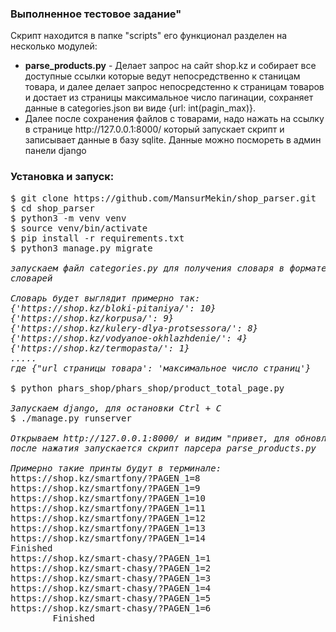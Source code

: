 ### Выполненное тестовое задание"

Скрипт находится в папке "scripts" его функционал разделен на несколько модулей:

<ul>
  <li><b>parse_products.py</b> - Делает запрос на сайт shop.kz и собирает все доступные ссылки которые ведут непосредственно к станицам товара, и далее делает запрос непосредстенно к страницам товаров и достает из страницы максимальное число пагинации, cохраняет данные в categories.json ви  виде {url: int(pagin_max)}.
  <li>Далее после сохранения файлов с товарами, надо нажать на ссылку в 
  странице http://127.0.0.1:8000/ который запускает скрипт и записывает данные в базу sqlite.
  Данные можно посмореть в админ панели django</li>
</ul>


### Установка и запуск:


<pre>
$ git clone https://github.com/MansurMekin/shop_parser.git
$ cd shop_parser
$ python3 -m venv venv
$ source venv/bin/activate
$ pip install -r requirements.txt
$ python3 manage.py migrate

<i>запускаем файл categories.py для получения словаря в формате json в котором будет спиисок 
словарей</i>
<i>
Словарь будет выглядит примерно так:
{'https://shop.kz/bloki-pitaniya/': 10}
{'https://shop.kz/korpusa/': 9}
{'https://shop.kz/kulery-dlya-protsessora/': 8}
{'https://shop.kz/vodyanoe-okhlazhdenie/': 4}
{'https://shop.kz/termopasta/': 1}
.....
где {"url страницы товара': 'максимальное число страниц'}
</i>
$ python phars_shop/phars_shop/product_total_page.py

<i>Запускаем django, для остановки Ctrl + C</i>
$ ./manage.py runserver 

<i>Открываем http://127.0.0.1:8000/ и видим "привет, для обновления базы нажмите сюда(ссылка)"</i>
<i>после нажатия запускается скрипт парсера parse_products.py</i>

<i>Примерно такие принты будут в терминале:</i>
https://shop.kz/smartfony/?PAGEN_1=8
https://shop.kz/smartfony/?PAGEN_1=9
https://shop.kz/smartfony/?PAGEN_1=10
https://shop.kz/smartfony/?PAGEN_1=11
https://shop.kz/smartfony/?PAGEN_1=12
https://shop.kz/smartfony/?PAGEN_1=13
https://shop.kz/smartfony/?PAGEN_1=14
Finished
https://shop.kz/smart-chasy/?PAGEN_1=1
https://shop.kz/smart-chasy/?PAGEN_1=2
https://shop.kz/smart-chasy/?PAGEN_1=3
https://shop.kz/smart-chasy/?PAGEN_1=4
https://shop.kz/smart-chasy/?PAGEN_1=5
https://shop.kz/smart-chasy/?PAGEN_1=6
        Finished
</pre>
